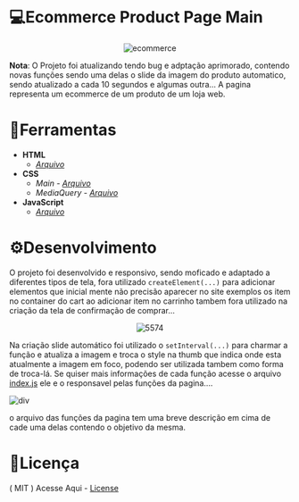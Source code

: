 # 💻Ecommerce Product Page Main
<div align="center">
  
![ecommerce](https://github.com/matheus369k/ecommerce-product-page-main/assets/47065962/48e02936-e3f2-4d72-b535-ed26efa9ff5c)</div>
__Nota__: O Projeto foi atualizando tendo bug e adptação aprimorado, contendo novas funções sendo uma delas o slide da imagem do produto automatico, sendo atualizado a cada 10 segundos e algumas outra... A pagina representa um ecommerce de um produto de um loja web. 
# 🧰Ferramentas
- __HTML__
  - *[Arquivo](./index.html)*
- __CSS__
  - *Main - [Arquivo](./css/.index.css)*
  - *MediaQuery - [Arquivo](./css/responsive.css)*
- __JavaScript__
  - *[Arquivo](./js/index.js)*
# ⚙️Desenvolvimento
O projeto foi desenvolvido e responsivo, sendo moficado e adaptado a diferentes tipos de tela, fora utilizado   ```createElement(...)``` para adicionar elementos que inicial mente não precisão aparecer no site exemplos os item no container do cart ao adicionar item no carrinho tambem fora utilizado na criação da tela de confirmação de comprar...
<div align="center">

![5574](https://github.com/matheus369k/ecommerce-product-page-main/assets/47065962/d61b497a-32c5-441a-a222-861ee127093a)</div>
Na criação slide automático foi utilizado o ```setInterval(...)``` para charmar a função e atualiza a imagem e troca o style na thumb que indica onde esta atualmente a imagem em foco, podendo ser utilizada tambem como forma de troca-lá. Se quiser mais informações de cada função acesse o arquivo [index.js](./js/index.js) ele e o responsavel pelas funções da pagina....
<div align+"center">
  
![div](https://github.com/matheus369k/ecommerce-product-page-main/assets/47065962/a7c092f5-e52f-4850-92d3-9acab399cf50)</div>
o arquivo das funções da pagina tem uma breve descrição em cima de cade uma delas contendo o objetivo da mesma.
# 📃Licença
( MIT ) Acesse Aqui - [License](/LICENSE)
